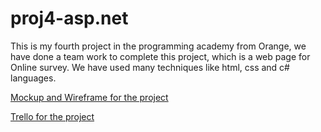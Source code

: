 # proj4-asp.net
This is my fourth project in the programming academy from Orange, we have done a team work to complete this project, which is a web page for Online survey. We have used many techniques like html, css and c# languages.

[Mockup and Wireframe for the project](https://miro.com/app/board/uXjVP9tUnbA=/?share_link_id=911584856109)


[Trello for the project](https://trello.com/b/0124zbo8/project-4-group-1)
